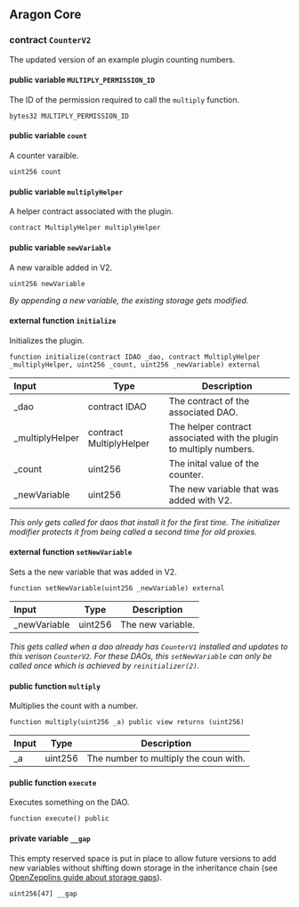 ## Aragon Core

###  contract `CounterV2`

The updated version of an example plugin counting numbers.

#### public variable `MULTIPLY_PERMISSION_ID`

The ID of the permission required to call the `multiply` function.

```solidity
bytes32 MULTIPLY_PERMISSION_ID 
```

#### public variable `count`

A counter varaible.

```solidity
uint256 count 
```

#### public variable `multiplyHelper`

A helper contract associated with the plugin.

```solidity
contract MultiplyHelper multiplyHelper 
```

#### public variable `newVariable`

A new varaible added in V2.

```solidity
uint256 newVariable 
```

*By appending a new variable, the existing storage gets modified.*

#### external function `initialize`

Initializes the plugin.

```solidity
function initialize(contract IDAO _dao, contract MultiplyHelper _multiplyHelper, uint256 _count, uint256 _newVariable) external 
```

| Input | Type | Description |
|:----- | ---- | ----------- |
| _dao | contract IDAO | The contract of the associated DAO. |
| _multiplyHelper | contract MultiplyHelper | The helper contract associated with the plugin to multiply numbers. |
| _count | uint256 | The inital value of the counter. |
| _newVariable | uint256 | The new variable that was added with V2. |

*This only gets called for daos that install it for the first time. The initializer modifier protects it from being called a second time for old proxies.*

#### external function `setNewVariable`

Sets a the new variable that was added in V2.

```solidity
function setNewVariable(uint256 _newVariable) external 
```

| Input | Type | Description |
|:----- | ---- | ----------- |
| _newVariable | uint256 | The new variable. |

*This gets called when a dao already has `CounterV1` installed and updates to this verison `CounterV2`. For these DAOs, this `setNewVariable` can only be called once which is achieved by `reinitializer(2)`.*

#### public function `multiply`

Multiplies the count with a number.

```solidity
function multiply(uint256 _a) public view returns (uint256) 
```

| Input | Type | Description |
|:----- | ---- | ----------- |
| _a | uint256 | The number to multiply the coun with. |

#### public function `execute`

Executes something on the DAO.

```solidity
function execute() public 
```

#### private variable `__gap`

This empty reserved space is put in place to allow future versions to add new variables without shifting down storage in the inheritance chain (see [OpenZepplins guide about storage gaps](https://docs.openzeppelin.com/contracts/4.x/upgradeable#storage_gaps)).

```solidity
uint256[47] __gap 
```

